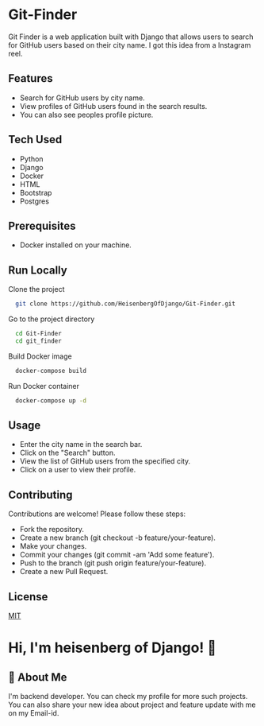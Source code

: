 # Git-Finder

Git Finder is a web application built with Django that allows users to search for GitHub users based on their city name. I got this idea from a Instagram reel.


## Features

- Search for GitHub users by city name.
- View profiles of GitHub users found in the search results.
- You can also see peoples profile picture.

## Tech Used

- Python
- Django
- Docker
- HTML
- Bootstrap
- Postgres



## Prerequisites

- Docker installed on your machine.
## Run Locally

Clone the project

```bash
  git clone https://github.com/HeisenbergOfDjango/Git-Finder.git
```

Go to the project directory

```bash
  cd Git-Finder
  cd git_finder
```

Build Docker image

```bash
  docker-compose build
```

Run Docker container

```bash
  docker-compose up -d 
```


## Usage

- Enter the city name in the search bar.
- Click on the "Search" button.
- View the list of GitHub users from the specified city.
- Click on a user to view their profile.
## Contributing

Contributions are welcome! Please follow these steps:

- Fork the repository.
- Create a new branch (git checkout -b feature/your-feature).
- Make your changes.
- Commit your changes (git commit -am 'Add some feature').
- Push to the branch (git push origin feature/your-feature).
- Create a new Pull Request.

## License

[MIT](https://choosealicense.com/licenses/mit/)


# Hi, I'm heisenberg of Django! 👋


## 🚀 About Me
I'm backend developer. You can check my profile for more such projects. You can also share your new idea about project and feature update with me on my Email-id.

